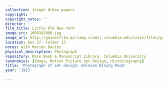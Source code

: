 ```yaml
---
collection: Joseph Urban papers
copyright: ''
copyright_notes: ''
director: ''
film_title: Little Old New York
image_src: 1000102080.jpg
image_url: http://gainesfilm.qa-lamp.ccnmtl.columbia.edu/sites/files/gainesfilm/images/1000102080.jpg
location: Box 27, Folder 13
notes: with Marion Davies
physical_description: Photograph
repository: Rare Book & Manuscript Library, Columbia University
taxonomies: [Image, Motion Picture Set Design, Historiography]
title: 'Photograph of set design: Delevan Dining Room'
year: '1923'

---
```

